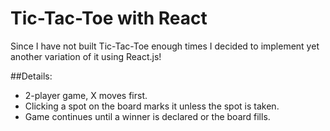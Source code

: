 # Tic-Tac-Toe with React

Since I have not built Tic-Tac-Toe enough times I decided to implement yet another variation of it using React.js!

##Details:
* 2-player game, X moves first.
* Clicking a spot on the board marks it unless the spot is taken.
* Game continues until a winner is declared or the board fills.
